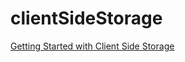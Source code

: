 # clientSideStorage
[Getting Started with Client Side Storage](http://thejackalofjavascript.com/getting-started-with-client-side-storage)
